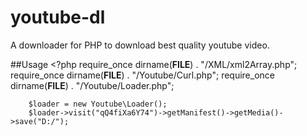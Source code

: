 youtube-dl
==========

A downloader for PHP to download best quality youtube video.

##Usage 
	<?php
		require_once dirname(__FILE__) . "/XML/xml2Array.php";
		require_once dirname(__FILE__) . "/Youtube/Curl.php";
		require_once dirname(__FILE__) . "/Youtube/Loader.php";

		$loader = new Youtube\Loader();
		$loader->visit("qQ4fiXa6Y74")->getManifest()->getMedia()->save("D:/");